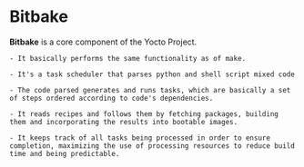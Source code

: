 # Bitbake


**Bitbake** is a core component of the Yocto Project.

	- It basically performs the same functionality as of make.

	- It's a task scheduler that parses python and shell script mixed code

	- The code parsed generates and runs tasks, which are basically a set of steps ordered according to code's dependencies.

	- It reads recipes and follows them by fetching packages, building them and incorporating the results into bootable images.

	- It keeps track of all tasks being processed in order to ensure completion, maximizing the use of processing resources to reduce build time and being predictable.
